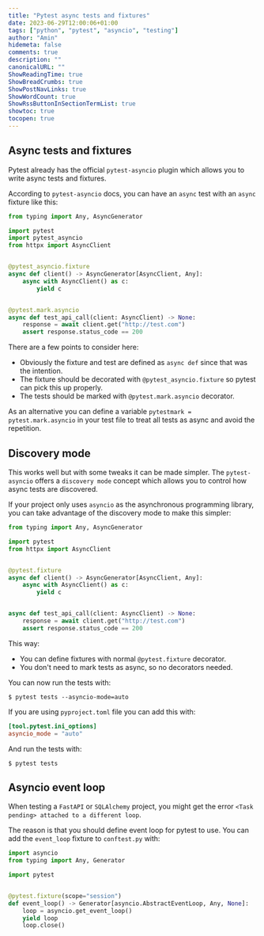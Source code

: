 ```yaml
---
title: "Pytest async tests and fixtures"
date: 2023-06-29T12:00:06+01:00
tags: ["python", "pytest", "asyncio", "testing"]
author: "Amin"
hidemeta: false
comments: true
description: ""
canonicalURL: ""
ShowReadingTime: true
ShowBreadCrumbs: true
ShowPostNavLinks: true
ShowWordCount: true
ShowRssButtonInSectionTermList: true
showtoc: true
tocopen: true
---
```


## Async tests and fixtures

Pytest already has the official `pytest-asyncio` plugin which allows
you to write async tests and fixtures.

According to `pytest-asyncio` docs, you can have an `async` test
with an `async` fixture like this:

```python
from typing import Any, AsyncGenerator

import pytest
import pytest_asyncio
from httpx import AsyncClient


@pytest_asyncio.fixture
async def client() -> AsyncGenerator[AsyncClient, Any]:
    async with AsyncClient() as c:
        yield c


@pytest.mark.asyncio
async def test_api_call(client: AsyncClient) -> None:
    response = await client.get("http://test.com")
    assert response.status_code == 200
```

There are a few points to consider here:

- Obviously the fixture and test are defined as `async def` since that was the intention.
- The fixture should be decorated with `@pytest_asyncio.fixture` so pytest can pick this up properly.
- The tests should be marked with `@pytest.mark.asyncio` decorator.

As an alternative you can define a variable `pytestmark = pytest.mark.asyncio`
in your test file to treat all tests as async and avoid the repetition.

## Discovery mode

This works well but with some tweaks it can be made simpler.
The `pytest-asyncio` offers a `discovery mode` concept which allows you to control how
async tests are discovered.

If your project only uses `asyncio` as the asynchronous programming library,
you can take advantage of the discovery mode to make this simpler:

```python
from typing import Any, AsyncGenerator

import pytest
from httpx import AsyncClient


@pytest.fixture
async def client() -> AsyncGenerator[AsyncClient, Any]:
    async with AsyncClient() as c:
        yield c


async def test_api_call(client: AsyncClient) -> None:
    response = await client.get("http://test.com")
    assert response.status_code == 200
```

This way:

- You can define fixtures with normal `@pytest.fixture` decorator.
- You don't need to mark tests as async, so no decorators needed.

You can now run the tests with:

```shell
$ pytest tests --asyncio-mode=auto 
```

If you are using `pyproject.toml` file you can add this with:

```toml
[tool.pytest.ini_options]
asyncio_mode = "auto"
```

And run the tests with:

```shell
$ pytest tests
```

## Asyncio event loop

When testing a `FastAPI` or `SQLAlchemy` project,
you might get the error `<Task pending> attached to a different loop`.

The reason is that you should define event loop for pytest to use.
You can add the `event_loop` fixture to `conftest.py` with:

```python
import asyncio
from typing import Any, Generator

import pytest


@pytest.fixture(scope="session")
def event_loop() -> Generator[asyncio.AbstractEventLoop, Any, None]:
    loop = asyncio.get_event_loop()
    yield loop
    loop.close()
```
